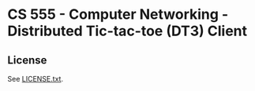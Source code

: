 # CS 555 - Computer Networking - Distributed Tic-tac-toe (DT3) Client

## License

See [LICENSE.txt](./LICENSE.txt).
